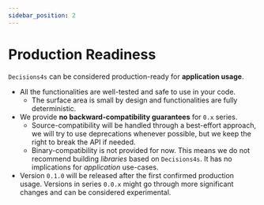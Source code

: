 ```yaml
---
sidebar_position: 2
---
```


# Production Readiness

`Decisions4s` can be considered production-ready for **application usage**.

* All the functionalities are well-tested and safe to use in your code.
    * The surface area is small by design and functionalities are fully deterministic.
* We provide **no backward-compatibility guarantees** for `0.x` series.
    * Source-compatibility will be handled through a best-effort approach, we will try to use deprecations whenever
      possible, but we keep the right to break the API if needed.
    * Binary-compatibility is not provided for now. This means we do not recommend building _libraries_ based
      on `Decisions4s`. It has no implications for _application_ use-cases.
* Version `0.1.0` will be released after the first confirmed production usage.
  Versions in series `0.0.x` might go through more significant changes and can be
  considered experimental.
